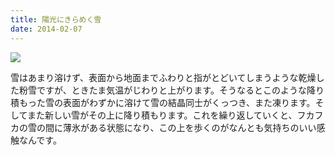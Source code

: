```yaml
---
title: 陽光にきらめく雪
date: 2014-02-07
---
```


![](https://photos.xar.sh/20897753420_648ab64534_b.jpg)

雪はあまり溶けず、表面から地面までふわりと指がとどいてしまうような乾燥した粉雪ですが、ときたま気温がじわりと上がります。そうなるとこのような降り積もった雪の表面がわずかに溶けて雪の結晶同士がくっつき、また凍ります。そしてまた新しい雪がその上に降り積もります。これを繰り返していくと、フカフカの雪の間に薄氷がある状態になり、この上を歩くのがなんとも気持ちのいい感触なんです。
